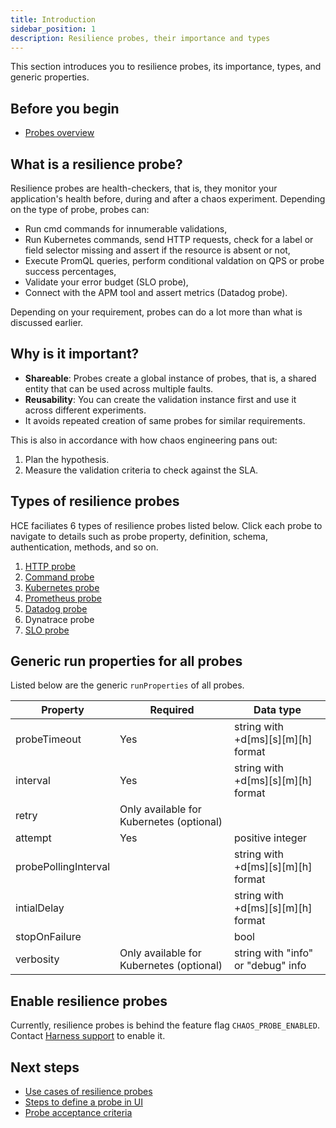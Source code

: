 ```yaml
---
title: Introduction
sidebar_position: 1
description: Resilience probes, their importance and types
---
```

This section introduces you to resilience probes, its importance, types, and generic properties.

## Before you begin

* [Probes overview](/docs/chaos-engineering/features/probes/overview.md)

## What is a resilience probe?

Resilience probes are health-checkers, that is, they monitor your application's health before, during and after a chaos experiment. Depending on the type of probe, probes can:
* Run cmd commands for innumerable validations, 
* Run Kubernetes commands, send HTTP requests, check for a label or field selector missing and assert if the resource is absent or not,
* Execute PromQL queries, perform conditional valdation on QPS or probe success percentages,
* Validate your error budget (SLO probe),
* Connect with the APM tool and assert metrics (Datadog probe).

Depending on your requirement, probes can do a lot more than what is discussed earlier. 

## Why is it important?

* **Shareable**: Probes create a global instance of probes, that is, a shared entity that can be used across multiple faults. 
* **Reusability**: You can create the validation instance first and use it across different experiments. 
* It avoids repeated creation of same probes for similar requirements. 

This is also in accordance with how chaos engineering pans out:
1. Plan the hypothesis.
2. Measure the validation criteria to check against the SLA.

## Types of resilience probes

HCE faciliates 6 types of resilience probes listed below. Click each probe to navigate to details such as probe property, definition, schema, authentication, methods, and so on.

1. [HTTP probe](/docs/chaos-engineering/features/probes/http-probe)
2. [Command probe](/docs/chaos-engineering/features/probes/cmd-probe)
3. [Kubernetes probe](/docs/chaos-engineering/features/probes/k8s-probe)
4. [Prometheus probe](/docs/chaos-engineering/features/probes/prom-probe)
5. [Datadog probe](/docs/chaos-engineering/features/probes/datadog-probe)
6. Dynatrace probe
7. [SLO probe](/docs/chaos-engineering/features/probes/slo-probe)

## Generic run properties for all probes

Listed below are the generic `runProperties` of all probes.

| Property             | Required                                 | Data type                          |
|----------------------|------------------------------------------|------------------------------------|
| probeTimeout         | Yes                                      | string with +d[ms][s][m][h] format |
| interval             | Yes                                      | string with +d[ms][s][m][h] format |
| retry                | Only available for Kubernetes (optional) |                                    |
| attempt              | Yes                                      | positive integer                   |
| probePollingInterval |                                          | string with +d[ms][s][m][h] format |
| intialDelay          |                                          | string with +d[ms][s][m][h] format |
| stopOnFailure        |                                          | bool                               |
| verbosity            | Only available for Kubernetes (optional) | string with "info" or "debug" info |

## Enable resilience probes

Currently, resilience probes is behind the feature flag `CHAOS_PROBE_ENABLED`. Contact [Harness support](mailto:support@harness.io) to enable it.

## Next steps

* [Use cases of resilience probes](/docs/chaos-engineering/features/probes/overview#common-use-cases)
* [Steps to define a probe in UI](/docs/chaos-engineering/features/resilience-probes/use-probe)
* [Probe acceptance criteria](/docs/chaos-engineering/features/resilience-probes/probe-acceptance-criteria)
